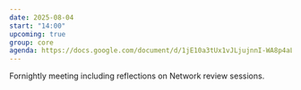 ```yaml
---
date: 2025-08-04
start: "14:00"
upcoming: true
group: core
agenda: https://docs.google.com/document/d/1jE10a3tUx1vJLjujnnI-WA8p4aLGt3NkKJ5ZLojM-jM/edit?usp=sharing
--- 
```

Fornightly meeting including reflections on Network review sessions.